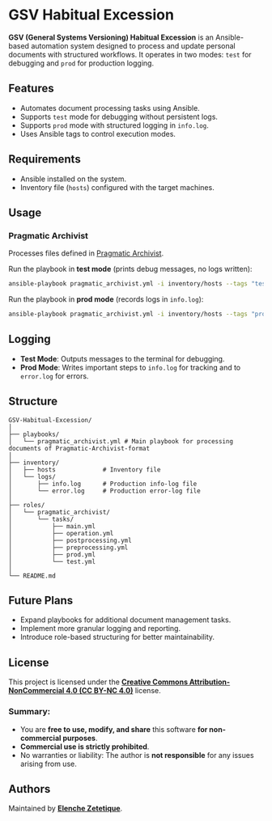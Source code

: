 # GSV Habitual Excession

**GSV (General Systems Versioning) Habitual Excession** is an Ansible-based automation system designed to process and update personal documents with structured workflows. It operates in two modes: `test` for debugging and `prod` for production logging.

## Features

- Automates document processing tasks using Ansible.
- Supports `test` mode for debugging without persistent logs.
- Supports `prod` mode with structured logging in `info.log`.
- Uses Ansible tags to control execution modes.

## Requirements

- Ansible installed on the system.
- Inventory file (`hosts`) configured with the target machines.

## Usage
### Pragmatic Archivist

Processes files defined in [Pragmatic Archivist](https://github.com/Elenche-Zetetique/pragmatic-archivist-mirror.git).

Run the playbook in **test mode** (prints debug messages, no logs written):

```sh
ansible-playbook pragmatic_archivist.yml -i inventory/hosts --tags "test"
```

Run the playbook in **prod mode** (records logs in `info.log`):

```sh
ansible-playbook pragmatic_archivist.yml -i inventory/hosts --tags "prod"
```

## Logging

- **Test Mode**: Outputs messages to the terminal for debugging.
- **Prod Mode**: Writes important steps to `info.log` for tracking and to `error.log` for errors.

## Structure

```
GSV-Habitual-Excession/
│
├── playbooks/
│   └── pragmatic_archivist.yml # Main playbook for processing documents of Pragmatic-Archivist-format
│
├── inventory/
│   ├── hosts             # Inventory file
│   └── logs/
│       ├── info.log      # Production info-log file
│       └── error.log     # Production error-log file
│
├── roles/
│   └── pragmatic_archivist/
│       └── tasks/
│           ├── main.yml
│           ├── operation.yml
│           ├── postprocessing.yml
│           ├── preprocessing.yml
│           ├── prod.yml
│           └── test.yml
│
└── README.md
```

## Future Plans
- Expand playbooks for additional document management tasks.
- Implement more granular logging and reporting.
- Introduce role-based structuring for better maintainability.

## License
This project is licensed under the [**Creative Commons Attribution-NonCommercial 4.0 (CC BY-NC 4.0)**](https://creativecommons.org/licenses/by-nc/4.0/legalcode.en) license.

### Summary:
- You are **free to use, modify, and share** this software **for non-commercial purposes**.
- **Commercial use is strictly prohibited**.
- No warranties or liability: The author is **not responsible** for any issues arising from use.

## Authors
Maintained by [**Elenche Zetetique**](https://elenche-zetetique.com/).